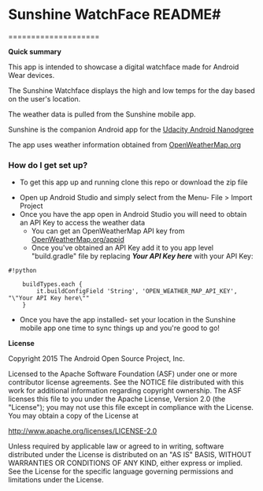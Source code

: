 # Sunshine WatchFace README#
====================

**Quick summary**

This app is intended to showcase a digital watchface made for Android Wear devices.

The Sunshine Watchface displays the high and low temps for the day based on the user's location. 

The weather data is pulled from the Sunshine mobile app.

Sunshine is the companion Android app for the [Udacity Android Nanodgree](https://www.udacity.com/course/android-developer-nanodegree-by-google--nd801?v=ad1) 

The app uses weather information obtained from [OpenWeatherMap.org](http://openweathermap.org/)

### How do I get set up? ###
   * To get this app up and running clone this repo or download the zip file
   - Open up Android Studio and simply select from the Menu-  File > Import Project
   - Once you have the app open in Android Studio you will need to obtain an API Key to access the weather data
     - You can get an OpenWeatherMap API key from [OpenWeatherMap.org/appid](http://openweathermap.org/appid) 
     - Once you've obtained an API Key add it to you app level "build.gradle" file by replacing ***Your API Key here*** with your API Key:

```
#!python

    buildTypes.each {
        it.buildConfigField 'String', 'OPEN_WEATHER_MAP_API_KEY', "\"Your API Key here\""
    }
```

  - Once you have the app installed- set your location in the Sunshine mobile app one time to sync things up and you're good to go!

**License**

Copyright 2015 The Android Open Source Project, Inc.

Licensed to the Apache Software Foundation (ASF) under one or more contributor license agreements. See the NOTICE file distributed with this work for additional information regarding copyright ownership. The ASF licenses this file to you under the Apache License, Version 2.0 (the "License"); you may not use this file except in compliance with the License. You may obtain a copy of the License at

http://www.apache.org/licenses/LICENSE-2.0

Unless required by applicable law or agreed to in writing, software distributed under the License is distributed on an "AS IS" BASIS, WITHOUT WARRANTIES OR CONDITIONS OF ANY KIND, either express or implied. See the License for the specific language governing permissions and limitations under the License.